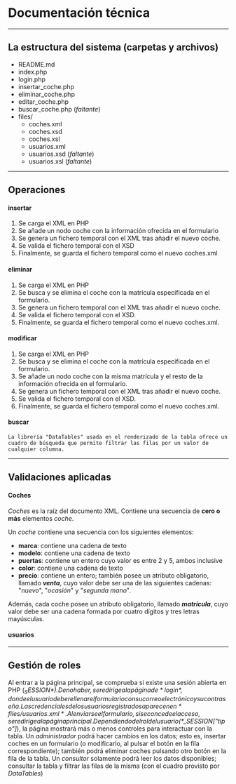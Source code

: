 #  Documentación técnica
---
## La estructura del sistema (carpetas y archivos)
- README.md
- index.php
- login.php
- insertar_coche.php
- eliminar_coche.php
- editar_coche.php
- buscar_coche.php (*faltante*)
- files/
	- coches.xml
	- coches.xsd
	- coches.xsl
	- usuarios.xml
	- usuarios.xsd (*faltante*)
	- usuarios.xsl (*faltante*)
---
## Operaciones
#### insertar
1. Se carga el XML en PHP
2. Se añade un nodo coche con la información ofrecida en el formulario
3. Se genera un fichero temporal con el XML tras añadir el nuevo coche.
4. Se valida el fichero temporal con el XSD
5. Finalmente, se guarda el fichero temporal como el nuevo coches.xml
#### eliminar
1. Se carga el XML en PHP
2. Se busca y se elimina el coche con la matrícula especificada en el formulario.
3. Se genera un fichero temporal con el XML tras añadir el nuevo coche.
4. Se valida el fichero temporal con el XSD.
5. Finalmente, se guarda el fichero temporal como el nuevo coches.xml.
#### modificar
1. Se carga el XML en PHP
2. Se busca y se elimina el coche con la matrícula especificada en el formulario.
3. Se añade un nodo coche con la misma matrícula y el resto de la información ofrecida en el formulario.
4. Se genera un fichero temporal con el XML tras añadir el nuevo coche.
5. Se valida el fichero temporal con el XSD.
6. Finalmente, se guarda el fichero temporal como el nuevo coches.xml.
#### buscar
	La librería "DataTables" usada en el renderizado de la tabla ofrece un cuadro de búsqueda que permite filtrar las filas por un valor de cualquier columna.

---
## Validaciones aplicadas
#### Coches

*Coches* es la raíz del documento XML. Contiene una secuencia de **cero o más** elementos *coche*.

Un *coche* contiene una secuencia con los siguientes elementos:
- **marca**: contiene una cadena de texto
- **modelo**: contiene una cadena de texto
- **puertas**: contiene un entero cuyo valor es entre 2 y 5, ambos inclusive
- **color**: contiene una cadena de texto
- **precio**: contiene un entero; también posee un atributo obligatorio, llamado ***venta***, cuyo valor debe ser una de las siguientes cadenas: "*nuevo*", "*ocasión*" y "*segunda mano*".

Además, cada coche posee un atributo obligatorio, llamado ***matrícula***, cuyo valor debe ser una cadena formada por cuatro dígitos y tres letras mayúsculas.
#### usuarios
---
## Gestión de roles
Al entrar a la página principal, se comprueba si existe una sesión abierta en PHP (*$_SESSION*).
De no haber, se redirige a la página de *login*, donde el usuario debe rellenar el formulario con su correo electrónico y su contraseña. Las credenciales de los usuarios registrados aparecen en *files/usuarios.xml*.
Al enviarse el formulario, si se concede el acceso, se redirige a la página principal.
Dependiendo del rol del usuario (*$_SESSION["tipo"]*), la página mostrará más o menos controles para interactuar con la tabla.
Un *administrador* podrá hacer cambios en los datos; esto es, insertar coches en un formulario (o modificarlo, al pulsar el botón en la fila correspondiente); también podrá eliminar coches pulsando otro botón en la fila de la tabla.
Un *consultor* solamente podrá leer los datos disponibles; consultar la tabla y filtrar las filas de la misma (con el cuadro provisto por *DataTables*) 

